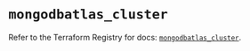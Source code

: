 # `mongodbatlas_cluster`

Refer to the Terraform Registry for docs: [`mongodbatlas_cluster`](https://registry.terraform.io/providers/mongodb/mongodbatlas/1.37.0/docs/resources/cluster).
